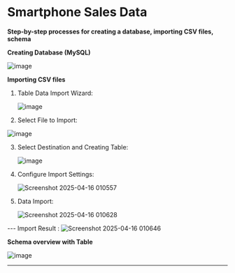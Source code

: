 # Smartphone Sales Data


**Step-by-step processes for creating a database, importing CSV files, schema**

**Creating Database (MySQL)**

![image](https://github.com/user-attachments/assets/adb00174-4f49-48e8-9511-090b85b7a0a8)

**Importing CSV files**

1. Table Data Import Wizard:

   ![image](https://github.com/user-attachments/assets/7bb8e4b7-2c12-4ce0-a04a-c79f75c28f76)

 2. Select File to Import:

   ![image](https://github.com/user-attachments/assets/c77a6fef-c7cf-462a-9165-7a2fb85fead7)

 3. Select Destination and Creating Table:

    ![image](https://github.com/user-attachments/assets/1485a009-1d37-418e-b8c9-69e0541f35d2)

 4. Configure Import Settings:

    ![Screenshot 2025-04-16 010557](https://github.com/user-attachments/assets/6ad30d89-1d56-42f2-b587-6bfad6868674)

 5. Data Import:

    ![Screenshot 2025-04-16 010628](https://github.com/user-attachments/assets/fe0e1c71-f603-4e57-8ad4-a2a446952803)
    

--- Import Result :
![Screenshot 2025-04-16 010646](https://github.com/user-attachments/assets/b28dcc8f-da88-4161-a669-fbc15062f2cc)


**Schema overview with Table**

![image](https://github.com/user-attachments/assets/21cdbbd6-edd0-44ee-8d5c-dbe8cd3d7747)


---

    



